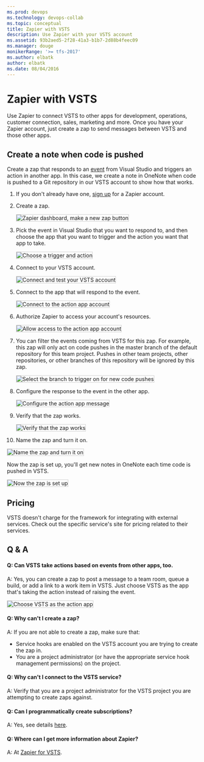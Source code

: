 ```yaml
---
ms.prod: devops
ms.technology: devops-collab
ms.topic: conceptual
title: Zapier with VSTS
description: Use Zapier with your VSTS account
ms.assetid: 93b2aed5-2f28-41a3-b1b7-2d88b4feec09
ms.manager: douge
monikerRange: '>= tfs-2017'
ms.author: elbatk
author: elbatk
ms.date: 08/04/2016
---
```


# Zapier with VSTS

Use Zapier to connect VSTS to other apps for development,
operations, customer connection, sales, marketing and more.
Once you have your Zapier account, just create a zap to send messages
between VSTS and those other apps.

## Create a note when code is pushed

Create a zap that responds to an [event](../events.md)
from Visual Studio and triggers an action in another app.
In this case, we create a note in OneNote when code is pushed
to a Git repository in our VSTS account to show how that works.

1. If you don't already have one, [sign up](https://zapier.com/zapbook/visual-studio-online/) for a Zapier account.

2. Create a zap.

   <img alt="Zapier dashboard, make a new zap button" src="./_img/zapier/make-zap.png" style="border: 1px solid #CCCCCC" />

3. Pick the event in Visual Studio that you want to respond to, and then choose the app that you want to trigger and the action you want that app to take.

   <img alt="Choose a trigger and action" src="./_img/zapier/triggered-action.png" style="border: 1px solid #CCCCCC" />

4. Connect to your VSTS account.

   <img alt="Connect and test your VSTS account" src="./_img/zapier/select-visual-studio-online.png" style="border: 1px solid #CCCCCC" />

5. Connect to the app that will respond to the event.

   <img alt="Connect to the action app account" src="./_img/zapier/connect-one-note.png" style="border: 1px solid #CCCCCC" />

6. Authorize Zapier to access your account's resources.

   <img alt="Allow access to the action app account" src="./_img/zapier/authorize.png" style="border: 1px solid #CCCCCC" />

7. You can filter the events coming from VSTS for this zap. For example, this zap will only act on code pushes in the master branch of the default repository for this team project. Pushes in other team projects, other repositories, or other branches of this repository will be ignored by this zap.

   <img alt="Select the branch to trigger on for new code pushes" src="./_img/zapier/filter-triggers.png" style="border: 1px solid #CCCCCC" />

8. Configure the response to the event in the other app.

   <img alt="Configure the action app message" src="./_img/zapier/configure-response.png" style="border: 1px solid #CCCCCC" />

9. Verify that the zap works.

   <img alt="Verify that the zap works" src="./_img/zapier/test.png" style="border: 1px solid #CCCCCC" />

10. Name the zap and turn it on.

   <img alt="Name the zap and turn it on" src="./_img/zapier/turn-zap-on.png" style="border: 1px solid #CCCCCC" />

   Now the zap is set up, you'll get new notes in OneNote each time code is pushed in VSTS.

   <img alt="Now the zap is set up" src="./_img/zapier/code-pushed-zap.png" style="border: 1px solid #CCCCCC" />

## Pricing
VSTS doesn't charge for the framework for integrating with external services. Check out the specific service's site
for pricing related to their services. 

## Q & A

<!-- BEGINSECTION class="m-qanda" -->

#### Q: Can VSTS take actions based on events from other apps, too.

A: Yes, you can create a zap to post a message to a team room, queue a build, or add a link to a work item in VSTS. Just choose VSTS as the app that's taking the action instead of raising the event. 

<img alt="Choose VSTS as the action app" src="./_img/zapier/to-vso.png" style="border: 1px solid #CCCCCC" />

#### Q: Why can't I create a zap?

A: If you are not able to create a zap, make sure that:

- Service hooks are enabled on the VSTS account you are trying to create the zap in.
- You are a project administrator (or have the appropriate service hook management permissions) on the project.

#### Q: Why can't I connect to the VSTS service?

A: Verify that you are a project administrator for the VSTS project you are attempting to create zaps against.

#### Q: Can I programmatically create subscriptions?

A: Yes, see details [here](../create-subscription.md).

#### Q: Where can I get more information about Zapier?

A: At [Zapier for VSTS](https://zapier.com/zapbook/visual-studio-online/).

<!-- ENDSECTION -->